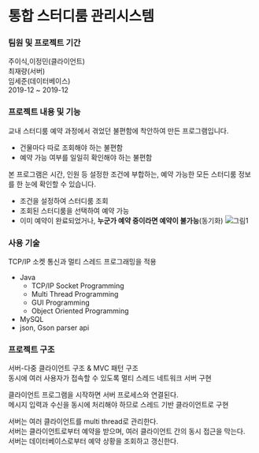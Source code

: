 # 통합 스터디룸 관리시스템  

### 팀원 및 프로젝트 기간
주이식,이정민(클라이언트)   
최재량(서버)   
임세준(데이터베이스)   
2019-12 ~ 2019-12   
   
   
### 프로젝트 내용 및 기능
교내 스터디룸 예약 과정에서 겪었던 불편함에 착안하여 만든 프로그램입니다.   
- 건물마다 따로 조회해야 하는 불편함
- 예약 가능 여부를 일일히 확인해야 하는 불편함

본 프로그램은 시간, 인원 등 설정한 조건에 부합하는, 예약 가능한 모든 스터디룸 정보를 한 눈에 확인할 수 있습니다.   
- 조건을 설정하여 스터디룸 조회
- 조회된 스터디룸을 선택하여 예약 가능
- 이미 예약이 완료되었거나, **누군가 예약 중이라면 예약이 불가능**(동기화) 
  ![그림1](https://user-images.githubusercontent.com/55947154/113478764-df415100-94c5-11eb-8ec8-e44646085583.png)
   
   
### 사용 기술
TCP/IP 소켓 통신과 멀티 스레드 프로그래밍을 적용   
- Java
  - TCP/IP Socket Programming
  - Multi Thread Programming
  - GUI Programming
  - Object Oriented Programming
- MySQL
- json, Gson parser api   
   
   
   
### 프로젝트 구조
서버-다중 클라이언트 구조 & MVC 패턴 구조      
동시에 여러 사용자가 접속할 수 있도록 멀티 스레드 네트워크 서버 구현   
   
클라이언트 프로그램을 시작하면 서버 프로세스와 연결된다.   
메시지 입력과 수신을 동시에 처리해야 하므로 스레드 기반 클라이언트로 구현   

서버는 여러 클라이언트를 multi thread로 관리한다.      
서버는 클라이언트로부터 예약을 받으며, 여러 클라이언트 간의 동시 접근을 막는다.   
서버는 데이터베이스로부터 예약 상황을 조회하고 갱신한다.   


